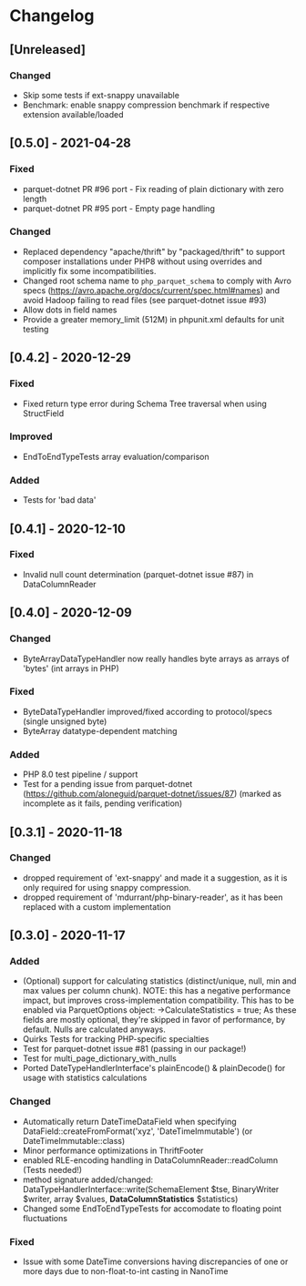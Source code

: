 # Changelog

## [Unreleased]
### Changed
- Skip some tests if ext-snappy unavailable
- Benchmark: enable snappy compression benchmark if respective extension available/loaded

## [0.5.0] - 2021-04-28
### Fixed
- parquet-dotnet PR #96 port - Fix reading of plain dictionary with zero length
- parquet-dotnet PR #95 port - Empty page handling
### Changed
- Replaced dependency "apache/thrift" by "packaged/thrift" to support composer installations under PHP8 without using overrides and implicitly fix some incompatibilities.
- Changed root schema name to `php_parquet_schema` to comply with Avro specs (https://avro.apache.org/docs/current/spec.html#names) and avoid Hadoop failing to read files (see parquet-dotnet issue #93)
- Allow dots in field names
- Provide a greater memory_limit (512M) in phpunit.xml defaults for unit testing

## [0.4.2] - 2020-12-29
### Fixed
- Fixed return type error during Schema Tree traversal when using StructField
### Improved
- EndToEndTypeTests array evaluation/comparison
### Added
- Tests for 'bad data'

## [0.4.1] - 2020-12-10
### Fixed
- Invalid null count determination (parquet-dotnet issue #87) in DataColumnReader

## [0.4.0] - 2020-12-09
### Changed
- ByteArrayDataTypeHandler now really handles byte arrays as arrays of 'bytes' (int arrays in PHP)
### Fixed
- ByteDataTypeHandler improved/fixed according to protocol/specs (single unsigned byte)
- ByteArray datatype-dependent matching
### Added
- PHP 8.0 test pipeline / support
- Test for a pending issue from parquet-dotnet (https://github.com/aloneguid/parquet-dotnet/issues/87) (marked as incomplete as it fails, pending verification)

## [0.3.1] - 2020-11-18
### Changed
- dropped requirement of 'ext-snappy' and made it a suggestion, as it is only required for using snappy compression.
- dropped requirement of 'mdurrant/php-binary-reader', as it has been replaced with a custom implementation

## [0.3.0] - 2020-11-17
### Added
- (Optional) support for calculating statistics (distinct/unique, null, min and max values per column chunk).
  NOTE: this has a negative performance impact, but improves cross-implementation compatibility.
  This has to be enabled via ParquetOptions object: ->CalculateStatistics = true;
  As these fields are mostly optional, they're skipped in favor of performance, by default. Nulls are calculated anyways.
- Quirks Tests for tracking PHP-specific specialties
- Test for parquet-dotnet issue #81 (passing in our package!)
- Test for multi_page_dictionary_with_nulls
- Ported DateTypeHandlerInterface's plainEncode() & plainDecode() for usage with statistics calculations
### Changed
- Automatically return DateTimeDataField when specifying DataField::createFromFormat('xyz', 'DateTimeImmutable') (or DateTimeImmutable::class)
- Minor performance optimizations in ThriftFooter
- enabled RLE-encoding handling in DataColumnReader::readColumn (Tests needed!)
- method signature added/changed: DataTypeHandlerInterface::write(SchemaElement $tse, BinaryWriter $writer, array $values, __DataColumnStatistics__ $statistics)
- Changed some EndToEndTypeTests for accomodate to floating point fluctuations
### Fixed
- Issue with some DateTime conversions having discrepancies of one or more days due to non-float-to-int casting in NanoTime
